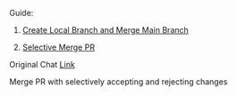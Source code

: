 Guide:

1. [Create Local Branch and Merge Main Branch]()

2. [Selective Merge PR](https://github.com/harveyp123/git-learning/blob/main/README_Merge_PR.md)

Original Chat [Link](https://chatgpt.com/share/66ff6491-06c8-8004-9df9-357b987be64d)

Merge PR with selectively accepting and rejecting changes

